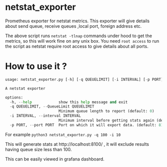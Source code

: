 # netstat_exporter
Prometheus exporter for netstat metrics. This exporter will give details about send queue, receive queues ,local port, foreign address etc.

The above script runs `netstat -tlnap` commands under hood to get the metrics, so this will work fine on any unix box. You need `root access` to run
the script as netstat require root access to give details about all ports.

# How to use it ?
```python
usage: netstat_exporter.py [-h] [-q QUEUELIMIT] [-i INTERVAL] [-p PORT]

A netstat exporter

options:
  -h, --help            show this help message and exit
  -q QUEUELIMIT, --QueueLimit QUEUELIMIT
                        Minimum queue length to report (default: 0)
  -i INTERVAL, --interval INTERVAL
                        Minimum interval before getting stats again (default: 1)
  -p PORT, --port PORT  Port on which it will export data. (default: 8100)
```
For example
`python3 netstat_exporter.py -q 100 -i 10`

This will generate stats at http://localhost:8100/ , it will exclude results having queue size less than 100.

This can be easily viewed in grafana dashboard.

